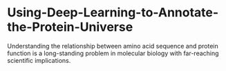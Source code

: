 # Using-Deep-Learning-to-Annotate-the-Protein-Universe
Understanding the relationship between amino acid sequence and protein function is a long-standing problem in molecular biology with far-reaching scientific implications.
